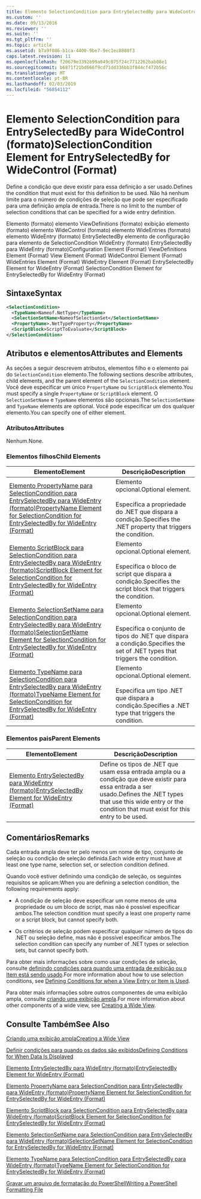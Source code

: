 ```yaml
---
title: Elemento SelectionCondition para EntrySelectedBy para WideControl (formato) | Microsoft Docs
ms.custom: ''
ms.date: 09/13/2016
ms.reviewer: ''
ms.suite: ''
ms.tgt_pltfrm: ''
ms.topic: article
ms.assetid: b7a9f086-b1ca-4400-9be7-9ec1ec8880f3
caps.latest.revision: 11
ms.openlocfilehash: f20679e3392b99a049c075f24c7712262bab08e1
ms.sourcegitcommit: b6871f21bd666f9cd71dd336bb3f844cf472b56c
ms.translationtype: MT
ms.contentlocale: pt-BR
ms.lasthandoff: 02/03/2019
ms.locfileid: "56854112"
---
```

# <a name="selectioncondition-element-for-entryselectedby-for-widecontrol-format"></a><span data-ttu-id="ab77d-102">Elemento SelectionCondition para EntrySelectedBy para WideControl (formato)</span><span class="sxs-lookup"><span data-stu-id="ab77d-102">SelectionCondition Element for EntrySelectedBy for WideControl (Format)</span></span>

<span data-ttu-id="ab77d-103">Define a condição que deve existir para essa definição a ser usado.</span><span class="sxs-lookup"><span data-stu-id="ab77d-103">Defines the condition that must exist for this definition to be used.</span></span> <span data-ttu-id="ab77d-104">Não há nenhum limite para o número de condições de seleção que pode ser especificado para uma definição ampla de entrada.</span><span class="sxs-lookup"><span data-stu-id="ab77d-104">There is no limit to the number of selection conditions that can be specified for a wide entry definition.</span></span>

<span data-ttu-id="ab77d-105">Elemento (formato) elemento ViewDefinitions (formato) exibição elemento (formato) elemento WideControl (formato) elemento WideEntries (formato) elemento WideEntry (formato) EntrySelectedBy elemento de configuração para elemento de SelectionCondition WideEntry (formato) EntrySelectedBy para WideEntry (formato)</span><span class="sxs-lookup"><span data-stu-id="ab77d-105">Configuration Element (Format) ViewDefinitions Element (Format) View Element (Format) WideControl Element (Format) WideEntries Element (Format) WideEntry Element (Format) EntrySelectedBy Element for WideEntry (Format) SelectionCondition Element for EntrySelectedBy for WideEntry (Format)</span></span>

## <a name="syntax"></a><span data-ttu-id="ab77d-106">Sintaxe</span><span class="sxs-lookup"><span data-stu-id="ab77d-106">Syntax</span></span>

```xml
<SelectionCondition>
  <TypeName>Nameof.NetType</TypeName>
  <SelectionSetName>NameofSelectionSet</SelectionSetName>
  <PropertyName>.NetTypeProperty</PropertyName>
  <ScriptBlock>ScriptToEvaluate</ScriptBlock>
</SelectionCondition>
```

## <a name="attributes-and-elements"></a><span data-ttu-id="ab77d-107">Atributos e elementos</span><span class="sxs-lookup"><span data-stu-id="ab77d-107">Attributes and Elements</span></span>

<span data-ttu-id="ab77d-108">As seções a seguir descrevem atributos, elementos filho e o elemento pai do `SelectionCondition` elemento.</span><span class="sxs-lookup"><span data-stu-id="ab77d-108">The following sections describe attributes, child elements, and the parent element of the `SelectionCondition` element.</span></span> <span data-ttu-id="ab77d-109">Você deve especificar um único `PropertyName` ou `ScriptBlock` elemento.</span><span class="sxs-lookup"><span data-stu-id="ab77d-109">You must specify a single `PropertyName` or `ScriptBlock` element.</span></span> <span data-ttu-id="ab77d-110">O `SelectionSetName` e `TypeName` elementos são opcionais.</span><span class="sxs-lookup"><span data-stu-id="ab77d-110">The `SelectionSetName` and `TypeName` elements are optional.</span></span> <span data-ttu-id="ab77d-111">Você pode especificar um dos qualquer elemento.</span><span class="sxs-lookup"><span data-stu-id="ab77d-111">You can specify one of either element.</span></span>

### <a name="attributes"></a><span data-ttu-id="ab77d-112">Atributos</span><span class="sxs-lookup"><span data-stu-id="ab77d-112">Attributes</span></span>

<span data-ttu-id="ab77d-113">Nenhum.</span><span class="sxs-lookup"><span data-stu-id="ab77d-113">None.</span></span>

### <a name="child-elements"></a><span data-ttu-id="ab77d-114">Elementos filhos</span><span class="sxs-lookup"><span data-stu-id="ab77d-114">Child Elements</span></span>

|<span data-ttu-id="ab77d-115">Elemento</span><span class="sxs-lookup"><span data-stu-id="ab77d-115">Element</span></span>|<span data-ttu-id="ab77d-116">Descrição</span><span class="sxs-lookup"><span data-stu-id="ab77d-116">Description</span></span>|
|-------------|-----------------|
|[<span data-ttu-id="ab77d-117">Elemento PropertyName para SelectionCondition para EntrySelectedBy para WideEntry (formato)</span><span class="sxs-lookup"><span data-stu-id="ab77d-117">PropertyName Element for SelectionCondition for EntrySelectedBy for WideEntry (Format)</span></span>](./propertyname-element-for-selectioncondition-for-entryselectedby-for-wideentry-format.md)|<span data-ttu-id="ab77d-118">Elemento opcional.</span><span class="sxs-lookup"><span data-stu-id="ab77d-118">Optional element.</span></span><br /><br /> <span data-ttu-id="ab77d-119">Especifica a propriedade do .NET que dispara a condição.</span><span class="sxs-lookup"><span data-stu-id="ab77d-119">Specifies the .NET property that triggers the condition.</span></span>|
|[<span data-ttu-id="ab77d-120">Elemento ScriptBlock para SelectionCondition para EntrySelectedBy para WideEntry (formato)</span><span class="sxs-lookup"><span data-stu-id="ab77d-120">ScriptBlock Element for SelectionCondition for EntrySelectedBy for WideEntry (Format)</span></span>](./scriptblock-element-for-selectioncondition-for-entryselectedby-for-widecontrol-format.md)|<span data-ttu-id="ab77d-121">Elemento opcional.</span><span class="sxs-lookup"><span data-stu-id="ab77d-121">Optional element.</span></span><br /><br /> <span data-ttu-id="ab77d-122">Especifica o bloco de script que dispara a condição.</span><span class="sxs-lookup"><span data-stu-id="ab77d-122">Specifies the script block that triggers the condition.</span></span>|
|[<span data-ttu-id="ab77d-123">Elemento SelectionSetName para SelectionCondition para EntrySelectedBy para WideEntry (formato)</span><span class="sxs-lookup"><span data-stu-id="ab77d-123">SelectionSetName Element for SelectionCondition for EntrySelectedBy for WideEntry (Format)</span></span>](./selectionsetname-element-for-selectioncondition-for-entryselectedby-for-wideentry-format.md)|<span data-ttu-id="ab77d-124">Elemento opcional.</span><span class="sxs-lookup"><span data-stu-id="ab77d-124">Optional element.</span></span><br /><br /> <span data-ttu-id="ab77d-125">Especifica o conjunto de tipos do .NET que dispara a condição.</span><span class="sxs-lookup"><span data-stu-id="ab77d-125">Specifies the set of .NET types that triggers the condition.</span></span>|
|[<span data-ttu-id="ab77d-126">Elemento TypeName para SelectionCondition para EntrySelectedBy para WideEntry (formato)</span><span class="sxs-lookup"><span data-stu-id="ab77d-126">TypeName Element for SelectionCondition for EntrySelectedBy for WideEntry (Format)</span></span>](./typename-element-for-selectioncondition-for-entryselectedby-for-widecontrol-format.md)|<span data-ttu-id="ab77d-127">Elemento opcional.</span><span class="sxs-lookup"><span data-stu-id="ab77d-127">Optional element.</span></span><br /><br /> <span data-ttu-id="ab77d-128">Especifica um tipo .NET que dispara a condição.</span><span class="sxs-lookup"><span data-stu-id="ab77d-128">Specifies a .NET type that triggers the condition.</span></span>|

### <a name="parent-elements"></a><span data-ttu-id="ab77d-129">Elementos pais</span><span class="sxs-lookup"><span data-stu-id="ab77d-129">Parent Elements</span></span>

|<span data-ttu-id="ab77d-130">Elemento</span><span class="sxs-lookup"><span data-stu-id="ab77d-130">Element</span></span>|<span data-ttu-id="ab77d-131">Descrição</span><span class="sxs-lookup"><span data-stu-id="ab77d-131">Description</span></span>|
|-------------|-----------------|
|[<span data-ttu-id="ab77d-132">Elemento EntrySelectedBy para WideEntry (formato)</span><span class="sxs-lookup"><span data-stu-id="ab77d-132">EntrySelectedBy Element for WideEntry (Format)</span></span>](./entryselectedby-element-for-wideentry-format.md)|<span data-ttu-id="ab77d-133">Define os tipos de .NET que usam essa entrada ampla ou a condição que deve existir para essa entrada a ser usado.</span><span class="sxs-lookup"><span data-stu-id="ab77d-133">Defines the .NET types that use this wide entry or the condition that must exist for this entry to be used.</span></span>|

## <a name="remarks"></a><span data-ttu-id="ab77d-134">Comentários</span><span class="sxs-lookup"><span data-stu-id="ab77d-134">Remarks</span></span>

<span data-ttu-id="ab77d-135">Cada entrada ampla deve ter pelo menos um nome de tipo, conjunto de seleção ou condição de seleção definida.</span><span class="sxs-lookup"><span data-stu-id="ab77d-135">Each wide entry must have at least one type name, selection set, or selection condition defined.</span></span>

<span data-ttu-id="ab77d-136">Quando você estiver definindo uma condição de seleção, os seguintes requisitos se aplicam:</span><span class="sxs-lookup"><span data-stu-id="ab77d-136">When you are defining a selection condition, the following requirements apply:</span></span>

- <span data-ttu-id="ab77d-137">A condição de seleção deve especificar um nome menos de uma propriedade ou um bloco de script, mas não é possível especificar ambos.</span><span class="sxs-lookup"><span data-stu-id="ab77d-137">The selection condition must specify a least one property name or a script block, but cannot specify both.</span></span>

- <span data-ttu-id="ab77d-138">Os critérios de seleção podem especificar qualquer número de tipos do .NET ou seleção define, mas não é possível especificar ambos.</span><span class="sxs-lookup"><span data-stu-id="ab77d-138">The selection condition can specify any number of .NET types or selection sets, but cannot specify both.</span></span>

<span data-ttu-id="ab77d-139">Para obter mais informações sobre como usar condições de seleção, consulte [definindo condições para quando uma entrada de exibição ou o Item está sendo usado](./defining-conditions-for-displaying-data.md).</span><span class="sxs-lookup"><span data-stu-id="ab77d-139">For more information about how to use selection conditions, see [Defining Conditions for when a View Entry or Item is Used](./defining-conditions-for-displaying-data.md).</span></span>

<span data-ttu-id="ab77d-140">Para obter mais informações sobre outros componentes de uma exibição ampla, consulte [criando uma exibição ampla](./creating-a-wide-view.md).</span><span class="sxs-lookup"><span data-stu-id="ab77d-140">For more information about other components of a wide view, see [Creating a Wide View](./creating-a-wide-view.md).</span></span>

## <a name="see-also"></a><span data-ttu-id="ab77d-141">Consulte Também</span><span class="sxs-lookup"><span data-stu-id="ab77d-141">See Also</span></span>

[<span data-ttu-id="ab77d-142">Criando uma exibição ampla</span><span class="sxs-lookup"><span data-stu-id="ab77d-142">Creating a Wide View</span></span>](./creating-a-wide-view.md)

[<span data-ttu-id="ab77d-143">Definir condições para quando os dados são exibidos</span><span class="sxs-lookup"><span data-stu-id="ab77d-143">Defining Conditions for When Data Is Displayed</span></span>](./defining-conditions-for-displaying-data.md)

[<span data-ttu-id="ab77d-144">Elemento EntrySelectedBy para WideEntry (formato)</span><span class="sxs-lookup"><span data-stu-id="ab77d-144">EntrySelectedBy Element for WideEntry (Format)</span></span>](./entryselectedby-element-for-wideentry-format.md)

[<span data-ttu-id="ab77d-145">Elemento PropertyName para SelectionCondition para EntrySelectedBy para WideEntry (formato)</span><span class="sxs-lookup"><span data-stu-id="ab77d-145">PropertyName Element for SelectionCondition for EntrySelectedBy for WideEntry (Format)</span></span>](./propertyname-element-for-selectioncondition-for-entryselectedby-for-wideentry-format.md)

[<span data-ttu-id="ab77d-146">Elemento ScriptBlock para SelectionCondition para EntrySelectedBy para WideEntry (formato)</span><span class="sxs-lookup"><span data-stu-id="ab77d-146">ScriptBlock Element for SelectionCondition for EntrySelectedBy for WideEntry (Format)</span></span>](./scriptblock-element-for-selectioncondition-for-entryselectedby-for-widecontrol-format.md)

[<span data-ttu-id="ab77d-147">Elemento SelectionSetName para SelectionCondition para EntrySelectedBy para WideEntry (formato)</span><span class="sxs-lookup"><span data-stu-id="ab77d-147">SelectionSetName Element for SelectionCondition for EntrySelectedBy for WideEntry (Format)</span></span>](./selectionsetname-element-for-selectioncondition-for-entryselectedby-for-wideentry-format.md)

[<span data-ttu-id="ab77d-148">Elemento TypeName para SelectionCondition para EntrySelectedBy para WideEntry (formato)</span><span class="sxs-lookup"><span data-stu-id="ab77d-148">TypeName Element for SelectionCondition for EntrySelectedBy for WideEntry (Format)</span></span>](./typename-element-for-selectioncondition-for-entryselectedby-for-widecontrol-format.md)

[<span data-ttu-id="ab77d-149">Gravar um arquivo de formatação do PowerShell</span><span class="sxs-lookup"><span data-stu-id="ab77d-149">Writing a PowerShell Formatting File</span></span>](./writing-a-powershell-formatting-file.md)
